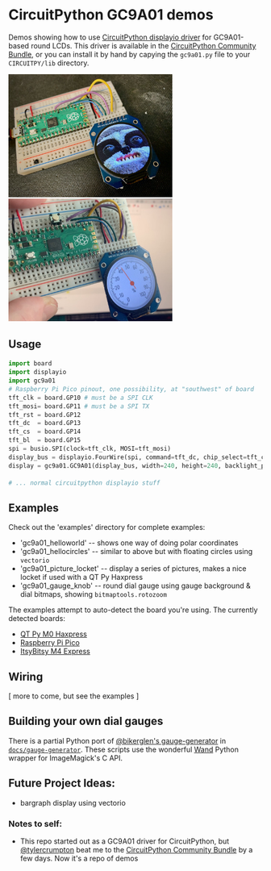 # CircuitPython GC9A01 demos

Demos showing how to use [CircuitPython displayio driver](https://github.com/tylercrumpton/CircuitPython_GC9A01) for GC9A01-based round LCDs.  This driver is available in the [CircuitPython Community Bundle](https://github.com/adafruit/CircuitPython_Community_Bundle), or you can install it by hand by capying the `gc9a01.py` file to your `CIRCUITPY/lib` directory.

<img width=325 src="./docs/gc9a01_demo1.jpg" />
<img width=325 src="./docs/gc9a01_demo2.jpg" />

## Usage

```py
import board
import displayio
import gc9a01
# Raspberry Pi Pico pinout, one possibility, at "southwest" of board
tft_clk = board.GP10 # must be a SPI CLK
tft_mosi= board.GP11 # must be a SPI TX
tft_rst = board.GP12
tft_dc  = board.GP13
tft_cs  = board.GP14
tft_bl  = board.GP15
spi = busio.SPI(clock=tft_clk, MOSI=tft_mosi)
display_bus = displayio.FourWire(spi, command=tft_dc, chip_select=tft_cs, reset=tft_rst)
display = gc9a01.GC9A01(display_bus, width=240, height=240, backlight_pin=tft_bl)

# ... normal circuitpython displayio stuff
```

## Examples

Check out the 'examples' directory for complete examples:

- 'gc9a01_helloworld' -- shows one way of doing polar coordinates
- 'gc9a01_hellocircles' -- similar to above but with floating circles using `vectorio`
- 'gc9a01_picture_locket' -- display a series of pictures, makes a nice locket if used with a QT Py Haxpress
- 'gc9a01_gauge_knob' -- round dial gauge using gauge background & dial bitmaps, showing `bitmaptools.rotozoom`

The examples attempt to auto-detect the board you're using. The currently detected boards:

- [QT Py M0 Haxpress](https://circuitpython.org/board/qtpy_m0_haxpress/)
- [Raspberry Pi Pico](https://circuitpython.org/board/raspberry_pi_pico/)
- [ItsyBitsy M4 Express](https://circuitpython.org/board/itsybitsy_m4_express/)


## Wiring

[ more to come, but see the examples ]


## Building your own dial gauges

There is a partial Python port of [@bikerglen's gauge-generator](https://github.com/bikerglen/round-lcd-gauges/tree/main/gauge-generator) in [`docs/gauge-generator`](./docs/gauge-generator). These scripts use the wonderful [Wand](https://docs.wand-py.org/en/0.6.6/) Python wrapper for ImageMagick's C API.


## Future Project Ideas:
- bargraph display using vectorio



### Notes to self:

- This repo started out as a GC9A01 driver for CircuitPython, but [@tylercrumpton](https://github.com/tylercrumpton/CircuitPython_GC9A01) beat me to the [CircuitPython Community Bundle](https://github.com/adafruit/CircuitPython_Community_Bundle) by a few days. Now it's a repo of demos
